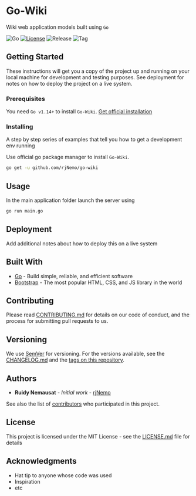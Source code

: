 # Go-Wiki

Wiki web application models built using `Go`

![Go](https://img.shields.io/github/go-mod/go-version/rjNemo/go-wiki) [![License](https://img.shields.io/github/license/rjNemo/go-wiki)](LICENSE.md) ![Release](https://img.shields.io/github/v/release/rjNemo/go-wiki) ![Tag](https://img.shields.io/github/v/tag/rjNemo/go-wiki)

## Getting Started

These instructions will get you a copy of the project up and running on your local machine for development and testing purposes. See deployment for notes on how to deploy the project on a live system.

### Prerequisites

You need `Go v1.14+` to install `Go-Wiki`. [Get official installation](https://golang.org/doc/install)

### Installing

A step by step series of examples that tell you how to get a development env running

Use official go package manager to install `Go-Wiki`.

```bash
go get -u github.com/rjNemo/go-wiki
```

## Usage

In the main application folder launch the server using

```bash
go run main.go
```

## Deployment

Add additional notes about how to deploy this on a live system

## Built With

- [Go](https://golang.org/) - Build simple, reliable, and efficient software
- [Bootstrap](https://getbootstrap.com/) - The most popular HTML, CSS, and JS library in the world
  <!-- - [Quilljs](https://quilljs.com/) - Your powerful rich text editor -->

## Contributing

Please read [CONTRIBUTING.md](contributing.md) for details on our code of conduct, and the process for submitting pull requests to us.

## Versioning

We use [SemVer](https://semver.org/) for versioning. For the versions available, see the [CHANGELOG.md](CHANGELOG.md) and the [tags on this repository](https://github.com/rjNemo/go-wiki/tags).

## Authors

- **Ruidy Nemausat** - _Initial work_ - [rjNemo](https://github.com/rjNemo)

See also the list of [contributors](https://github.com/rjNemo/go-wiki/contributors) who participated in this project.

## License

This project is licensed under the MIT License - see the [LICENSE.md](LICENSE.md) file for details

## Acknowledgments

- Hat tip to anyone whose code was used
- Inspiration
- etc
